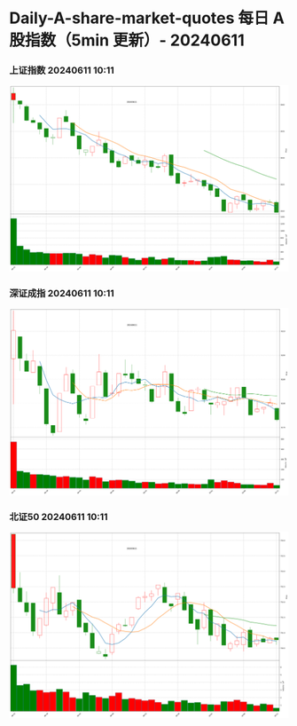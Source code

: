 
# Daily-A-share-market-quotes 每日 A 股指数（5min 更新）- 20240611

### 上证指数 20240611 10:11
![](./fig/2024/6/20240611-sh000001.png)

### 深证成指 20240611 10:11
![](./fig/2024/6/20240611-sz399001.png)

### 北证50 20240611 10:11
![](./fig/2024/6/20240611-bj899050.png)
